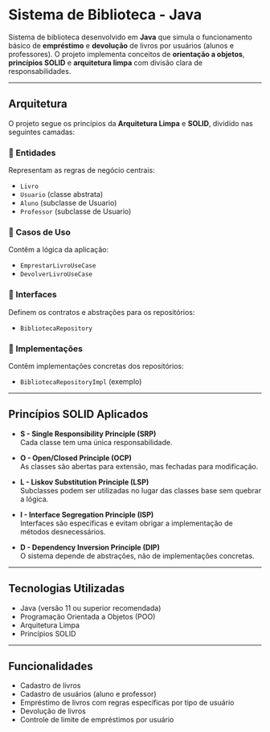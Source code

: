 # Sistema de Biblioteca - Java

Sistema de biblioteca desenvolvido em **Java** que simula o funcionamento básico de **empréstimo** e **devolução** de livros por usuários (alunos e professores). O projeto implementa conceitos de **orientação a objetos**, **princípios SOLID** e **arquitetura limpa** com divisão clara de responsabilidades.

---

## Arquitetura

O projeto segue os princípios da **Arquitetura Limpa** e **SOLID**, dividido nas seguintes camadas:

### 🔹 Entidades

Representam as regras de negócio centrais:

- `Livro`
- `Usuario` (classe abstrata)
- `Aluno` (subclasse de Usuario)
- `Professor` (subclasse de Usuario)

### 🔹 Casos de Uso

Contêm a lógica da aplicação:

- `EmprestarLivroUseCase`
- `DevolverLivroUseCase`

### 🔹 Interfaces

Definem os contratos e abstrações para os repositórios:

- `BibliotecaRepository`

### 🔹 Implementações

Contêm implementações concretas dos repositórios:

- `BibliotecaRepositoryImpl` (exemplo)

---

## Princípios SOLID Aplicados

- **S - Single Responsibility Principle (SRP)**  
  Cada classe tem uma única responsabilidade.

- **O - Open/Closed Principle (OCP)**  
  As classes são abertas para extensão, mas fechadas para modificação.

- **L - Liskov Substitution Principle (LSP)**  
  Subclasses podem ser utilizadas no lugar das classes base sem quebrar a lógica.

- **I - Interface Segregation Principle (ISP)**  
  Interfaces são específicas e evitam obrigar a implementação de métodos desnecessários.

- **D - Dependency Inversion Principle (DIP)**  
  O sistema depende de abstrações, não de implementações concretas.

---

## Tecnologias Utilizadas

- Java (versão 11 ou superior recomendada)
- Programação Orientada a Objetos (POO)
- Arquitetura Limpa
- Princípios SOLID

---

## Funcionalidades

- Cadastro de livros
- Cadastro de usuários (aluno e professor)
- Empréstimo de livros com regras específicas por tipo de usuário
- Devolução de livros
- Controle de limite de empréstimos por usuário